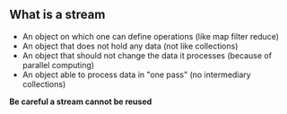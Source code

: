 ## What is a stream

* An object on which one can define operations (like map filter reduce)
* An object that does not hold any data (not like collections)
* An object that should not change the data it processes (because of parallel computing)
* An object able to process data in "one pass" (no intermediary collections)


**Be careful a stream cannot be reused**
